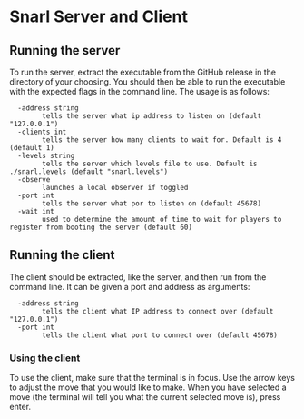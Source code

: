 # Snarl Server and Client

## Running the server
To run the server, extract the executable from the GitHub release in the directory of your choosing.
You should then be able to run the executable with the expected flags in the command line. The usage is
as follows:
```
  -address string
        tells the server what ip address to listen on (default "127.0.0.1")
  -clients int
        tells the server how many clients to wait for. Default is 4 (default 1)
  -levels string
        tells the server which levels file to use. Default is ./snarl.levels (default "snarl.levels")
  -observe
        launches a local observer if toggled
  -port int
        tells the server what por to listen on (default 45678)
  -wait int
        used to determine the amount of time to wait for players to register from booting the server (default 60)
```

## Running the client
The client should be extracted, like the server, and then run from the command line. It can be given a port and
address as arguments:
```
  -address string
        tells the client what IP address to connect over (default "127.0.0.1")
  -port int
        tells the client what port to connect over (default 45678)
```

### Using the client
To use the client, make sure that the terminal is in focus. Use the arrow keys to adjust the move that you would
like to make. When you have selected a move (the terminal will tell you what the current selected move is), press
enter.